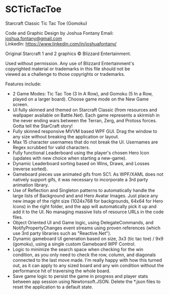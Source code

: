 # SCTicTacToe
Starcraft Classic Tic Tac Toe (Gomoku)

Code and Graphic Design by Joshua Fontany 
Email: joshua.fontany@gmail.com  
LinkedIn: https://www.linkedin.com/in/joshuafontany/ 
 
Original Starcraft 1 and 2 graphics © Blizzard Entertainment. 
 
Used without permission. Any use of Blizzard Entertainment's  
copyrighted material or trademarks in this file should not be  
viewed as a challenge to those copyrights or trademarks.

Features include:

- 2 Game Modes: Tic Tac Toe (3 In A Row), and Gomoku (5 In a Row, played on a larger board). Choose game mode on the New Game screen.
- UI fully skinned and themed on Starcraft Classic (from resources and wallpaper available on Battle.Net). Each game represents a skirmish in the never ending wars between the Terran, Zerg, and Protoss forces. Gotta tell the StarCraft story!
- Fully skinned responsive MVVM based WPF GUI. Drag the window to any size without breaking the application or layout.
- Max 15 character usernames that do not break the UI. Usernames are Regex scrubbed for valid characters.
- Fully functional Leaderboard using the player's chosen Hero Icon (updates with new choice when starting a new-game).
- Dynamic Leaderboard sorting based on Wins, Draws, and Losses (reverse sorted).
- Gameboard pieces use animated gifs from SC1. As WPF/XAML does not natively support gifs, it was necessary to incorporate a 3rd party animation library.
- Use of Reflection and Singleton patterns to automatically handle the large lists of Background and and Hero Avatar Images. Just place any new image of the right size (1024x768 for backgrounds, 64x64 for Hero Icons) in the right folder, and the app will automatically pick it up and add it to the UI. No managing massive lists of resource URLs in the code files.
- Object Oriented UI and Game logic, using DelegateCommands, and NotifyPropertyChanges event streams using proven references (which use 3rd party libraries such as "Reactive.Net").
- Dynamic gameboard UI generation based on size, 3x3 (tic tac toe) / 9x9 (gomoku), using a single custom Gameboard WPF Control.
- Logic to minimize the search space when checking for the win condition, as you only need to check the row, column, and diagonals connected to the last move made. I'm really happy with how this turned out, as it can apply to any sized board and any win condition without the performance hit of traversing the whole board.
- Save game logic to persist the game in progress and player stats between app session using Newtonsoft.JSON. Delete the *.json files to reset the application to a default state.
